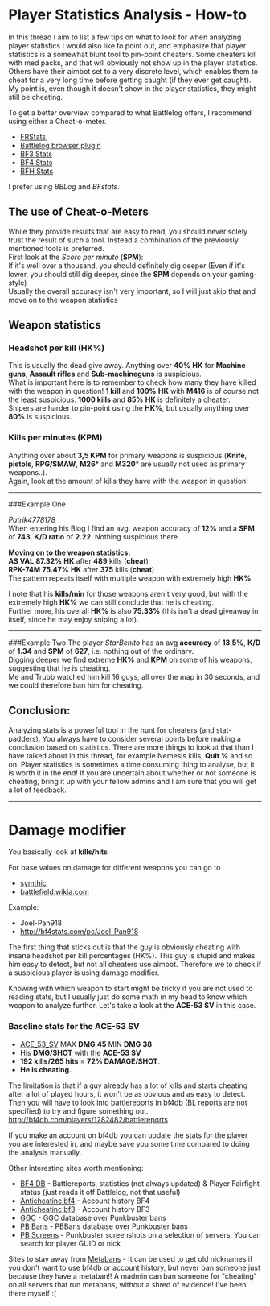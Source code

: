 # Player Statistics Analysis - How-to

In this thread I aim to list a few tips on what to look for when analyzing player statistics
I would also like to point out, and emphasize that player statistics is a somewhat blunt tool to pin-point cheaters. Some cheaters kill with med packs, and that will obviously not show up in the player statistics. Others have their aimbot set to a very discrete level, which enables them to cheat for a very long time before getting caught (if they ever get caught). My point is, even though it doesn't show in the player statistics, they might still be cheating.



To get a better overview compared to what Battlelog offers, I recommend using either a Cheat-o-meter.
* [FRStats](http://frstats.net/COM/C-O-M.php),
* [Battlelog browser plugin](http://getbblog.com)
* [BF3 Stats](http://bf3stats.com/)
* [BF4 Stats](http://bf4stats.com/)
* [BFH Stats](http://bfhstats.com/)

I prefer using *BBLog* and *BFstats*.

## The use of Cheat-o-Meters
While they provide results that are easy to read, you should never solely trust the result of such a tool. Instead a combination of the previously mentioned tools is preferred.  
First look at the *Score per minute* (**SPM**):  
If it's well over a thousand, you should definitely dig deeper (Even if it's lower, you should still dig deeper,   since the **SPM** depends on your gaming-style)  
Usually the overall accuracy isn't very important, so I will just skip that and move on to the weapon statistics

## Weapon statistics

### Headshot per kill (HK%)

This is usually the dead give away. Anything over **40%** **HK** for **Machine guns**, **Assault rifles** and **Sub-machineguns** is suspicious.  
What is important here is to remember to check how many they have killed with the weapon in question! **1 kill** and **100%** **HK** with **M416** is of course not the least suspicious. **1000 kills** and **85%** **HK** is definitely a cheater.  
Snipers are harder to pin-point using the **HK%**, but usually anything over **80%** is suspicious.

### Kills per minutes (KPM)

Anything over about **3,5 KPM** for primary weapons is suspicious (**Knife**, **pistols**, **RPG/SMAW**, **M26*** and **M320*** are usually not used as primary weapons..).  
Again, look at the amount of kills they have with the weapon in question!

***


###Example One

*Patrik4778178*  
When entering his Blog I find an avg. weapon accuracy of **12%** and a **SPM** of **743**, **K/D ratio** of **2.22**. Nothing suspicious there.

**Moving on to the weapon statistics:**  
**AS VAL** **87.32%** **HK** after **489** kills (**cheat**)  
**RPK-74M** **75.47%** **HK** after **375** kills (**cheat**)  
The pattern repeats itself with multiple weapon with extremely high **HK%**  

I note that his **kills/min** for those weapons aren't very good, but with the extremely high **HK%** we can still conclude that he is cheating.  
Further more, his overall **HK%** is also **75.33%** (this isn't a dead giveaway in itself, since he may enjoy sniping a lot).

***

###Example Two
The player *StarBenito* has an avg **accuracy** of **13.5%**,  **K/D** of **1.34** and **SPM** of **627**, i.e. nothing out of the ordinary.  
Digging deeper we find extreme **HK%** and **KPM** on some of his weapons, suggesting that he is cheating.  
Me and Trubb watched him kill 16 guys, all over the map in 30 seconds, and we could therefore ban him for cheating.


## Conclusion:  
Analyzing stats is a powerful tool in the hunt for cheaters (and stat-padders). You always have to consider several points before making a conclusion based on statistics.  There are more things to look at that than I have talked about in this thread, for example Nemesis kills, **Quit %** and so on. Player statistics is sometimes a time consuming thing to analyse, but it is worth it in the end! If you are uncertain about whether or not someone is cheating, bring it up with your fellow admins and I am sure that you will get a lot of feedback.

***

# Damage modifier

You basically look at **kills/hits**

For base values on damage for different weapons you can go to
* [symthic](http://symthic.com/bf4-weapon-info)
* [battlefield.wikia.com](http://battlefield.wikia.com/wiki/Category:Weapons_of_Battlefield_4)

Example:  
* Joel-Pan918
* http://bf4stats.com/pc/Joel-Pan918  

The first thing that sticks out is that the guy is obviously cheating with insane headshot per kill percentages (HK%). This guy is stupid and makes him easy to detect, but not all cheaters use aimbot. Therefore we to check if a suspicious player is using damage modifier.  

Knowing with which weapon to start might be tricky if you are not used to reading stats, but I usually just do some math in my head to know which weapon to analyze further.
Let's take a look at the **ACE-53 SV** in this case.

### Baseline stats for the **ACE-53 SV**
* [ACE_53_SV](http://symthic.com/bf4-weapon-info?w=ACE_53_SV)
MAX **DMG** **45** MIN **DMG** **38**
* His **DMG/SHOT** with the **ACE-53 SV**
* **192 kills/265 hits** = **72% DAMAGE/SHOT**.
* **He is cheating.**

The limitation is that if a guy already has a lot of kills and starts cheating after a lot of played hours, it won't be as obvious and as easy to detect. Then you will have to look into battlereports in bf4db (BL reports are not specified) to try and figure something out.
http://bf4db.com/players/1282482/battlereports

If you make an account on bf4db you can update the stats for the player you are interested in, and maybe save you some time compared to doing the analysis manually.


Other interesting sites worth mentioning:

* [BF4 DB](http://bf4db.com/) - Battlereports, statistics (not always updated) & Player Fairfight status (just reads it off Battlelog, not that useful)
* [Anticheatinc bf4](http://history.anticheatinc.com/bf4/index.php) - Account history BF4
* [Anticheatinc bf3](http://history.anticheatinc.com/bf3/index.php) - Account history BF3
* [GGC](http://www.ggc-stream.net/search/server/guid) - GGC database over Punkbuster bans
* [PB Bans](http://www.pbbans.com/mbi-search.html) - PBBans database over Punkbuster bans
* [PB Screens](http://pbscreens.com/) - Punkbuster screenshots on a selection of servers. You can search for player GUID or nick


Sites to stay away from
[Metabans](http://metabans.com/) - It can be used to get old nicknames if you don't want to use bf4db or account history, but never ban someone just because they have a metaban!! A madmin can ban someone for "cheating" on all servers that run metabans, without a shred of evidence!  I've been there myself :(
